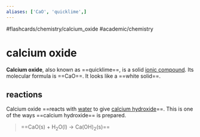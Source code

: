 ```yaml
---
aliases: ['CaO', 'quicklime',]
---
```


#flashcards/chemistry/calcium_oxide #academic/chemistry

# calcium oxide

__Calcium oxide__, also known as ==quicklime==, is a solid [ionic compound](ionic%20compound.md). Its molecular formula is ==CaO==. It looks like a ==white solid==. <!--SR:!2023-01-22,153,230!2025-02-26,832,330!2023-04-10,231,258-->

## reactions

Calcium oxide ==reacts with [water](water) to give [calcium hydroxide](calcium%20hydroxide.md)==. This is one of the ways ==calcium hydroxide== is prepared.
> ==CaO(s) + H<sub>2</sub>O(l) → Ca(OH)<sub>2</sub>(s)== <!--SR:!2023-04-06,227,257!2023-04-06,227,257!2023-10-21,366,279-->
